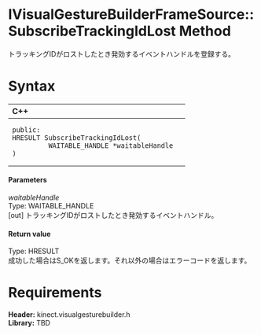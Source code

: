 IVisualGestureBuilderFrameSource::SubscribeTrackingIdLost Method  
================================================================  

トラッキングIDがロストしたとき発効するイベントハンドルを登録する。 <span id="syntaxSection"></span>

Syntax  
======  

<table>
<colgroup>
<col width="100%" />
</colgroup>
<thead>
<tr class="header">
<th align="left">C++</th>
</tr>
</thead>
<tbody>
<tr class="odd">
<td align="left"><pre><code>public:  
HRESULT SubscribeTrackingIdLost(  
         WAITABLE_HANDLE *waitableHandle  
)</code></pre></td>
</tr>
</tbody>
</table>

<span id="ID4EG"></span>
#### Parameters  

*waitableHandle*    
Type: WAITABLE\_HANDLE  
[out] トラッキングIDがロストしたとき発効するイベントハンドル。  

<span id="ID4EP"></span>
#### Return value  

Type: HRESULT  
成功した場合はS\_OKを返します。それ以外の場合はエラーコードを返します。  

<span id="requirements"></span>

Requirements  
============  

**Header:** kinect.visualgesturebuilder.h  
**Library:** TBD  



<!--Please do not edit the data in the comment block below.-->
<!--
TOCTitle : SubscribeTrackingIdLost Method
RLTitle : IVisualGestureBuilderFrameSource::SubscribeTrackingIdLost Method
KeywordK : SubscribeTrackingIdLost method
KeywordK : IVisualGestureBuilderFrameSource::SubscribeTrackingIdLost method
KeywordF : IVisualGestureBuilderFrameSource::SubscribeTrackingIdLost
KeywordF : SubscribeTrackingIdLost
KeywordF : Microsoft.Kinect.visualgesturebuilder.IVisualGestureBuilderFrameSource.SubscribeTrackingIdLost(WAITABLE_HANDLE@)
KeywordA : M:Microsoft.Kinect.visualgesturebuilder.IVisualGestureBuilderFrameSource.SubscribeTrackingIdLost(WAITABLE_HANDLE@)
AssetID : M:Microsoft.Kinect.visualgesturebuilder.IVisualGestureBuilderFrameSource.SubscribeTrackingIdLost(WAITABLE_HANDLE@)
Locale : en-us
CommunityContent : 1
APIType : Managed
APILocation : 
APIName : Microsoft.Kinect.visualgesturebuilder.IVisualGestureBuilderFrameSource::SubscribeTrackingIdLost
TargetOS : Windows
TopicType : kbSyntax
DevLang : C++
DocSet : K4Wv2
ProjType : K4Wv2Proj
Technology : Kinect for Windows
Product : Kinect for Windows SDK v2
productversion : 20
-->
